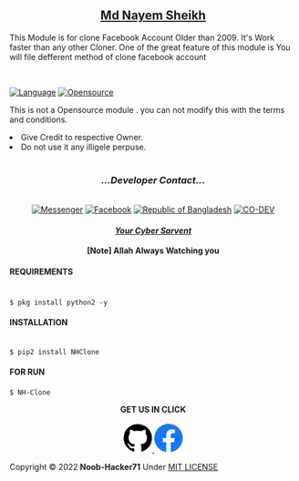 <div align="center">
  <img src="https://a.top4top.io/p_21918q9670.png" alt="">
  <p><b><h2><a href="https://facebook.com/ntahsan.nayem">Md Nayem Sheikh</a></h2></b>
</p>
</div>
<p>This Module is for clone Facebook Account Older than 2009. It's Work faster than any other Cloner. One of the great feature of this module is You will file defferent method of clone facebook account </p><br>


[![Language](https://img.shields.io/badge/Written%20in-Python2-blue)](#)
[![Opensource](https://img.shields.io/badge/Open%20Source-No-green)](#)

<p>This is not  a Opensource module . you can not modify this with the terms and conditions.
</p>
<li>Give Credit to respective Owner.</li>
<li>Do not use it any illigele perpuse.</li><br>
<div align = "center">
<h3><i> ...Developer Contact... </i></h3>
<br>
<a href="https://m.me/ntahsan.nayem"><img title="Messenger" src="https://img.shields.io/badge/Chat-Messenger-blue?style=flat&logo=messenger"></a>
<a href="https://fb.com/Noob.Hackrr71"><img title="Facebook" src="https://img.shields.io/badge/View-Facebook-blue?style=flat&logo=Facebook"></a>
<a href="https://github.com/Noob-Hacker71"><img title="Republic of Bangladesh" src="https://img.shields.io/badge/REPUBLIC%20OF-BANGLADESH-green?colorA=%23ff0000&colorB=%23017e40&style=flat"></a>
<a href="https://github.com/MAO2116"><img title="CO-DEV" src="https://img.shields.io/badge/CREDIT- MAO2116-blue?style=flat&logo=Github"></a>
<h4><i><b><a href ="https://www.facebook.com/Noob.Hacker71/">Your Cyber Sarvent</a></b></i></h4>

<b>[Note] Allah Always Watching you</b>


</div>
<h4>REQUIREMENTS</h4

```

$ pkg install python2 -y

```


<h4>INSTALLATION</h4>

```

$ pip2 install NHClone

```


<h4>FOR RUN </h4>

```
$ NH-Clone

```


<div align="center">
<b> GET US IN CLICK </b><br><br>
<a href="https://github.com/Noob-Hacker71">
  <img width="50px" height="50px" src="https://raw.githubusercontent.com/fh-rabbi/Hack-Box/main/images/git.png">
</a>
<a href="https://www.facebook.com/Noob.Hacker71/">
  <img width="50px" height="50px" src="https://raw.githubusercontent.com/fh-rabbi/Hack-Box/main/images/fb.png">
</a>
</div>  



<p>Copyright ©️ 2022<b> Noob-Hacker71</b> Under <a href="https://raw.githubusercontent.com/mao2116/piclogo/main/LICENSE">
MIT LICENSE</a></p>
